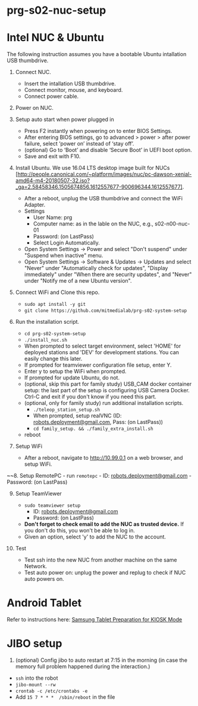 # prg-s02-nuc-setup

# Intel NUC & Ubuntu

The following instruction assumes you have a bootable Ubuntu intallation USB thumbdrive.

1. Connect NUC.
    - Insert the intallation USB thumbdrive.
    - Connect monitor, mouse, and keyboard.
    - Connect power cable.

2. Power on NUC.

3. Setup auto start when power plugged in
    - Press F2 instantly when powering on to enter BIOS Settings. 
    - After entering BIOS settings, go to advanced > power > after power failure, select ‘power on’ instead of ‘stay off’. 
    - (optional) Go to ‘Boot’ and disable ‘Secure Boot’ in UEFI boot option.
    - Save and exit with F10.

4. Install Ubuntu. We use 16.04 LTS desktop image built for NUCs [http://people.canonical.com/~platform/images/nuc/pc-dawson-xenial-amd64-m4-20180507-32.iso?_ga=2.58458346.1505674856.1612557677-900696344.1612557677].
    - After a reboot, unplug the USB thumbdrive and connect the WiFi Adapter.
    - Settings
      - User Name: prg
      - Computer name:  as in the lable on the NUC, e.g., s02-n00-nuc-01
      - Password: (on LastPass)
      - Select Login Automatically.
    - Open System Settings -> Power and select "Don't suspend" under "Suspend when inactive" menu.
    - Open System Settings -> Software & Updates -> Updates and select "Never" under "Automatically check for updates", "Display immediately" under "When there are security updates", and "Never" under "Notify  me of a new Ubuntu version".
 
5. Connect WiFi and Clone this repo.
    - `sudo apt install -y git`
    - `git clone https://github.com/mitmedialab/prg-s02-system-setup`

6. Run the installation script.
    - `cd prg-s02-system-setup`
    - `./install_nuc.sh`
    - When prompted to select target environment, select 'HOME' for deployed stations and 'DEV' for development stations. You can easily change this later.
    - If prompted for teamviewer configuration file setup, enter Y.
    - Enter y to setup the WiFi when prompted.
    - If prompted for update Ubuntu, do not.
    - (optional, skip this part for family study) USB_CAM docker container setup: the last part of the setup is configuring USB Camera Docker. Ctrl-C and exit if you don't know if you need this part.
    - (optional, only for family study) run additional installation scripts. 
        - `./teleop_station_setup.sh`
        - When prompted, setup realVNC (ID: robots.deployment@gmail.com, Pass: (on LastPass))
        - `cd family_setup. && ./family_extra_install.sh`
    - reboot

7. Setup WiFi
    - After a reboot, navigate to http://10.99.0.1 on a web browser, and setup WiFi.

~~8. Setup RemotePC
    - run `remotepc`
        - ID: robots.deployment@gmail.com
      - Password: (on LastPass)
      
9. Setup TeamViewer
    - `sudo teamviewer setup`
      - ID: robots.deployment@gmail.com
      - Password: (on LastPass)
    - **Don't forget to check email to add the NUC as trusted device.** If you don't do this, you won't be able to log in.
    - Given an option, select 'y' to add the NUC to the account.

10. Test
    - Test ssh into the new NUC from another machine on the same Network.
    - Test auto power on: unplug the power and replug to check if NUC auto powers on.


# Android Tablet

Refer to instructions here: [Samsung Tablet Preparation for KIOSK Mode](https://docs.google.com/document/d/1vAnE7qftmBP1pUEdUvw82mWBJK-IcUrL_qMNzCivffE/edit?usp=sharing)


# JIBO setup

1. (optional) Config jibo to auto restart at 7:15 in the morning (in case the memory full problem happened during the interaction.)
- `ssh` into the robot
- `jibo-mount --rw`
- `crontab -c /etc/crontabs -e`
- Add `15 7 * * *  /sbin/reboot` in the file
